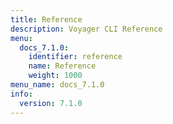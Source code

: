```yaml
---
title: Reference
description: Voyager CLI Reference
menu:
  docs_7.1.0:
    identifier: reference
    name: Reference
    weight: 1000
menu_name: docs_7.1.0
info:
  version: 7.1.0
---
```


